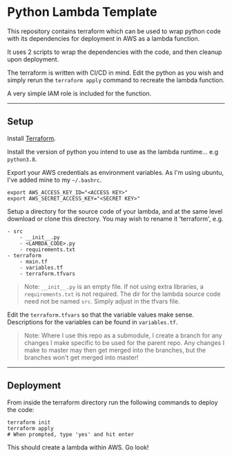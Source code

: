 # Python Lambda Template

This repository contains terraform which can be used to wrap python code with its dependencies for deployment in AWS as a lambda function.

It uses 2 scripts to wrap the dependencies with the code, and then cleanup upon deployment.

The terraform is written with CI/CD in mind. Edit the python as you wish and simply rerun the `terraform apply` command to recreate the lambda function.

A very simple IAM role is included for the function.

 ---

## Setup

Install [Terraform](https://www.terraform.io/).

Install the version of python you intend to use as the lambda runtime... e.g `python3.8`.

Export your AWS credentials as environment variables. As I'm using ubuntu, I've added mine to my `~/.bashrc`.
```
export AWS_ACCESS_KEY_ID="<ACCESS KEY>"
export AWS_SECRET_ACCESS_KEY="<SECRET KEY>"
```

Setup a directory for the source code of your lambda, and at the same level download or clone this directory. You may wish to rename it 'terraform', e.g.
```
- src
    - __init__.py
    - <LAMBDA_CODE>.py
    - requirements.txt
- terraform
    - main.tf
    - variables.tf
    - terraform.tfvars
```
> Note: `__init__.py` is an empty file. If not using extra libraries, a `requirements.txt` is not required. The dir for the lambda source code need not be named `src`. Simply adjust in the tfvars file.

Edit the `terraform.tfvars` so that the variable values make sense. Descriptions for the variables can be found in `variables.tf`.

> Note: Where I use this repo as a submodule, I create a branch for any changes I make specific to be used for the parent repo. Any changes I make to master may then get merged into the branches, but the branches won't get merged into master!

---

## Deployment

From inside the terraform directory run the following commands to deploy the code:

```
terraform init
terraform apply
# When prompted, type 'yes' and hit enter
```
This should create a lambda within AWS. Go look!
